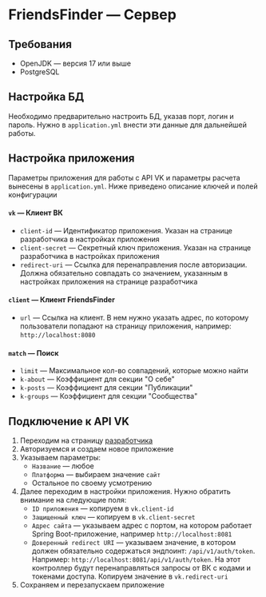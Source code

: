 # FriendsFinder — Сервер
## Требования
* OpenJDK — версия 17 или выше
* PostgreSQL

## Настройка БД
Необходимо предварительно настроить БД, указав порт, логин и пароль. Нужно в `application.yml` внести эти данные для дальнейшей работы.

## Настройка приложения
Параметры приложения для работы с API VK и параметры расчета вынесены в `application.yml`. Ниже приведено описание ключей и полей конфигурации

#### `vk` — Клиент ВК
* `client-id` — Идентификатор приложения. Указан на странице разработчика в настройках приложения
* `client-secret` — Секретный ключ приложения. Указан на странице разработчика в настройках приложения
* `redirect-uri` — Ссылка для перенаправления после авторизации. Должна обязательно совпадать со значением, указанным в настройках приложения на странице разработчика

#### `client` — Клиент FriendsFinder
* `url` — Ссылка на клиент. В нем нужно указать адрес, по которому пользователи попадают на страницу приложения, например: `http://localhost:8080`

#### `match` — Поиск
* `limit` — Максимальное кол-во совпадений, которые можно найти
* `k-about` — Коэффициент для секции "О себе"
* `k-posts` — Коэффициент для секции "Публикации"
* `k-groups` — Коэффициент для секции "Сообщества"

## Подключение к API VK
1. Переходим на страницу [разработчика](https://dev.vk.com)
2. Авторизуемся и создаем новое приложение
3. Указываем параметры:
    * `Название` — любое
    * `Платформа` — выбираем значение `сайт`
    * Остальное по своему усмотрению
4. Далее переходим в настройки приложения. Нужно обратить внимание на следующие поля:
    * `ID приложения` — копируем в `vk.client-id`
    * `Защищенный ключ` — копируем в `vk.client-secret`
    * `Адрес сайта` — указываем адрес с портом, на котором работает Spring Boot-приложение, например `http://localhost:8081`
    * `Доверенный redirect URI` — указываем значение, в котором должен обязательно содержаться эндпоинт: `/api/v1/auth/token`. Например: `http://localhost:8081/api/v1/auth/token`. На этот контроллер будут перенаправляться запросы от ВК с кодами и токенами доступа. Копируем значение в `vk.redirect-uri`
5. Сохраняем и перезапускаем приложение